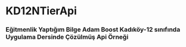 # KD12NTierApi
### Eğitmenlik Yaptığım Bilge Adam Boost Kadıköy-12 sınıfında Uygulama Dersinde Çözülmüş Api Örneği

